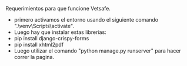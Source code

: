 Requerimientos para que funcione Vetsafe.

- primero activamos el entorno usando el siguiente comando ".\venv\Scripts\activate".
- Luego hay que instalar estas librerias:
- pip install django-crispy-forms
- pip install xhtml2pdf
- Luego utilizar el comando "python manage.py runserver" para hacer correr la pagina.
